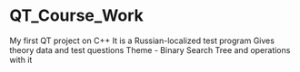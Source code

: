 # QT_Course_Work
My first QT project on C++
It is a Russian-localized test program
Gives theory data and test questions
Theme - Binary Search Tree and operations with it
